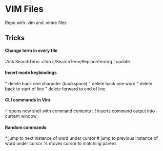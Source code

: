 # VIM Files
Repo with .vim and .vimrc files

## Tricks

#### Change term in every file
:Ack SearchTerm
:cfdo s/SearchTerm/ReplaceTerm/g | update

#### Insert mode keybindings
<C-h> " delete back one character (backspace)
<C-w> " delete back one word
<C-u> " delete back to start of line
<C-k> " delete forward to end of line

#### CLI commands in Vim
:!<command> opens new shell with command contents
:.!<command> inserts command output into current window

#### Random commands
\* jump to next instance of word under cursor
\# jump to previous instance of word under cursor
% moves cursor to matching parens
